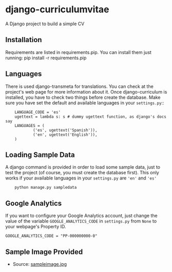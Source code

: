 django-curriculumvitae
======================

A Django project to build a simple CV

Installation
------------
Requirements are listed in requirements.pip. You can install them just running:
        pip install -r requirements.pip

Languages
---------
There is used django-transmeta for translations. You can check at the project's
web page for more information about it.
Once django-curriculum is installed, you have to check two things before create the database. Make sure you have set the default and available languages in your ``settings.py``::

        LANGUAGE_CODE = 'es'
        ugettext = lambda s: s # dummy ugettext function, as django's docs say
        LANGUAGES = (
                ('es', ugettext('Spanish')),
                ('en', ugettext('English')),
        )
        
Loading Sample Data
-------------------
A django command is provided in order to load some sample data, just to test the project (of course, you must create the database first). This only works if your available languages in your ``settings.py`` are ``'en'`` and ``'es'``

        python manage.py sampledata

Google Analytics
----------------
If you want to configure your Google Analytics account, just change the value of the variable ``GOOGLE_ANALYTICS_CODE`` in ``settings.py`` from ``None`` to your webpage's Property ID.

	GOOGLE_ANALYTICS_CODE = "PP-000000000-0"

Sample Image Provided
---------------------
* Source: [sampleimage.jpg](http://pasalodos.typepad.com/unexpecteddays/2006/10/basic.html)

